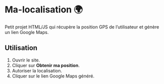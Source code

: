# Ma-localisation 🌍

Petit projet HTML/JS qui récupère la position GPS de l’utilisateur 
et génère un lien Google Maps.

## Utilisation
1. Ouvrir le site.
2. Cliquer sur **Obtenir ma position**.
3. Autoriser la localisation.
4. Cliquer sur le lien Google Maps généré.
